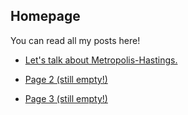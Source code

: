 ## Homepage

You can read all my posts here!

- [Let's talk about Metropolis-Hastings.](page1.md)

- [Page 2 (still empty!)](page2.md)

- [Page 3 (still empty!)](page3.md)
